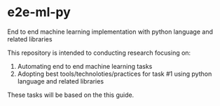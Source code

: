 # e2e-ml-py
End to end machine learning implementation with python language and related libraries

This repository is intended to conducting research focusing on: 
1) Automating end to end machine learning tasks 
2) Adopting best tools/technoloties/practices for task #1 using python language and related libraries 

These tasks will be based on the this guide. 
